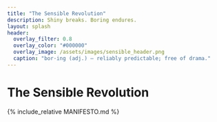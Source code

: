 ```yaml
---
title: "The Sensible Revolution"
description: Shiny breaks. Boring endures.
layout: splash
header:
  overlay_filter: 0.8
  overlay_color: "#000000"
  overlay_image: /assets/images/sensible_header.png
  caption: "bor·ing (adj.) — reliably predictable; free of drama."
---
```


# The Sensible Revolution

{% include_relative MANIFESTO.md %}